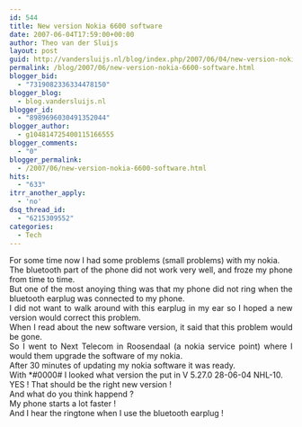```yaml
---
id: 544
title: New version Nokia 6600 software
date: 2007-06-04T17:59:00+00:00
author: Theo van der Sluijs
layout: post
guid: http://vandersluijs.nl/blog/index.php/2007/06/04/new-version-nokia-6600-software/
permalink: /blog/2007/06/new-version-nokia-6600-software.html
blogger_bid:
  - "7319082336334478150"
blogger_blog:
  - blog.vandersluijs.nl
blogger_id:
  - "8989696030491352044"
blogger_author:
  - g104814725400115166555
blogger_comments:
  - "0"
blogger_permalink:
  - /2007/06/new-version-nokia-6600-software.html
hits:
  - "633"
itrr_another_apply:
  - 'no'
dsq_thread_id:
  - "6215309552"
categories:
  - Tech
---
```

<div align="justify">
  For some time now I had some problems (small problems) with my nokia.
</div>



<div align="justify">
  The bluetooth part of the phone did not work very well, and froze my phone from time to time.
</div>



<div align="justify">
</div>



<div align="justify">
  But one of the most anoying thing was that my phone did not ring when the bluetooth earplug was connected to my phone.
</div>



<div align="justify">
</div>



<div align="justify">
  I did not want to walk around with this earplug in my ear so I hoped a new version would correct this problem.
</div>



<div align="justify">
</div>



<div align="justify">
  When I read about the new software version, it said that this problem would be gone.
</div>



<div align="justify">
</div>



<div align="justify">
  So I went to Next Telecom in Roosendaal (a nokia service point) where I would them upgrade the software of my nokia.
</div>



<div align="justify">
</div>



<div align="justify">
  After 30 minutes of updating my nokia software it was ready.
</div>



<div align="justify">
</div>



<div align="justify">
  With *#0000# I looked what version the put in V 5.27.0 28-06-04 NHL-10.
</div>



<div align="justify">
</div>



<div align="justify">
  YES ! That should be the right new version !
</div>



<div align="justify">
</div>



<div align="justify">
  And what do you think happend ?
</div>



<div align="justify">
  My phone starts a lot faster !
</div>



<div align="justify">
  And I hear the ringtone when I use the bluetooth earplug !
</div>



<div align="justify">
</div>

<a name="more"></a>